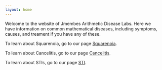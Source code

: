 ```yaml
---
layout: home
---
```

Welcome to the website of Jmembes Arithmetic Disease Labs. Here we have information on common mathematical diseases, including symptoms, causes, and treament if you have any of these.

To learn about Squarenoia, go to our page [Squarenoia](/squarenoia).

To learn about Cancelitis, go to our page [Cancelitis](/cancelitis).

To learn about STIs, go to our page [STI](/sti).
